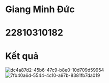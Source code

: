 # Giang Minh Đức
# 22810310182
# Kết quả
![dc4a87d2-45b6-47c9-b8e0-10d709d59954](https://github.com/user-attachments/assets/f4b0dcad-65c1-4272-8da2-5f40a2676a98)
![7fb40a6d-5544-4c10-a97b-8381fb7da019](https://github.com/user-attachments/assets/c962a7d6-fb70-45e7-bc38-bcb81975c00c)
